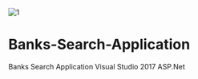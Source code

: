 ![1](https://user-images.githubusercontent.com/88275209/127772251-e7c17d88-bf42-4a22-9218-f0842e9c7519.png)
# Banks-Search-Application
Banks Search Application
Visual Studio 2017
ASP.Net
